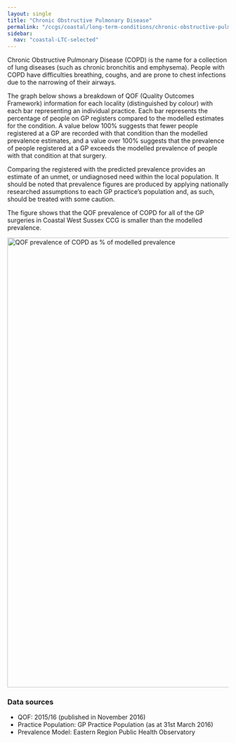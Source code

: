 ```yaml
---
layout: single
title: "Chronic Obstructive Pulmonary Disease"
permalink: "/ccgs/coastal/long-term-conditions/chronic-obstructive-pulmonary-disease/"
sidebar:
  nav: "coastal-LTC-selected"
---
```


Chronic Obstructive Pulmonary Disease (COPD) is the name for a collection of lung diseases (such as chronic bronchitis and emphysema). People with COPD have difficulties breathing, coughs, and are prone to chest infections due to the narrowing of their airways.

The graph below shows a breakdown of QOF (Quality Outcomes Framework) information for each locality (distinguished by colour) with each bar representing an individual practice. Each bar represents the percentage of people on GP registers compared to the modelled estimates for the condition. A value below 100% suggests that fewer people registered at a GP are recorded with that condition than the modelled prevalence estimates, and a value over 100% suggests that the prevalence of people registered at a GP exceeds the modelled prevalence of people with that condition at that surgery.

Comparing the registered with the predicted prevalence provides an estimate of an unmet, or undiagnosed need within the local population. It should be noted that prevalence figures are produced by applying nationally researched assumptions to each GP practice’s population and, as such, should be treated with some caution.

The figure shows that the QOF prevalence of COPD for all of the GP surgeries in Coastal West Sussex CCG is smaller than the modelled prevalence.

<img src="http://jsna.westsussex.gov.uk/wp-content/uploads/2016/12/COPD_09GQOF_Mod_prev1516.png" alt="QOF prevalence of COPD as % of modelled prevalence" width="645" height="1024" />

### Data sources

- QOF: 2015/16 (published in November 2016)
- Practice Population: GP Practice Population (as at 31st March 2016)
- Prevalence Model: Eastern Region Public Health Observatory
